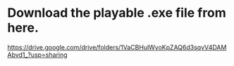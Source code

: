 # Download the playable .exe file from here.

https://drive.google.com/drive/folders/1VaCBHulWyoKpZAQ6d3sqvV4DAMAbvd1_?usp=sharing
